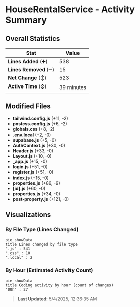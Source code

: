 # HouseRentalService - Activity Summary 

## Overall Statistics

| Stat                   | Value                                                             |
| ---------------------- | ----------------------------------------------------------------- |
| **Lines Added** (➕)   | 538                                          |
| **Lines Removed** (➖) | 15                                        |
| **Net Change** (↕)    | 523                |
| **Active Time** (⌚)   | 39 minutes |


## Modified Files
- **tailwind.config.js** (+11, -2)
- **postcss.config.js** (+6, -2)
- **globals.css** (+8, -2)
- **.env.local** (+2, -0)
- **supabase.js** (+5, -0)
- **AuthContext.js** (+30, -0)
- **Header.js** (+33, -0)
- **Layout.js** (+10, -0)
- **_app.js** (+15, -0)
- **login.js** (+51, -0)
- **register.js** (+51, -0)
- **index.js** (+15, -0)
- **properties.js** (+86, -9)
- **[id].js** (+60, -0)
- **properties.js** (+34, -0)
- **post-property.js** (+121, -0)

## Visualizations

### By File Type (Lines Changed)

```mermaid
pie showData
title Lines changed by file type
".js" : 541
".css" : 10
".local" : 2
```

### By Hour (Estimated Activity Count)

```mermaid
pie showData
title Coding activity by hour (count of changes)
"00h" : 27
```


> **Last Updated:** 5/4/2025, 12:36:35 AM